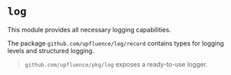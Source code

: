 # `log`

This module provides all necessary logging capabilities.

The package `github.com/upfluence/log/record` contains types for logging levels and structured logging.

> `github.com/upfluence/pkg/log` exposes a ready-to-use logger.

